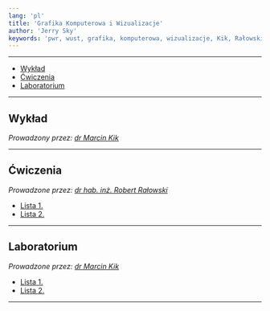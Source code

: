 ```yaml
---
lang: 'pl'
title: 'Grafika Komputerowa i Wizualizacje'
author: 'Jerry Sky'
keywords: 'pwr, wust, grafika, komputerowa, wizualizacje, Kik, Rałowski, wykład, ćwiczenia, laboratorium, notatki, zadania, zadanie, listy, lista, ćwiczeń'
---
```


---

- [Wykład](#wykład)
- [Ćwiczenia](#ćwiczenia)
- [Laboratorium](#laboratorium)

---

## Wykład

*Prowadzony przez: [dr Marcin Kik](https://cs.pwr.edu.pl/kik/)*

---

## Ćwiczenia

*Prowadzone przez: [dr hab. inż. Robert Rałowski](https://cs.pwr.edu.pl/ralowski/)*

- [Lista 1.](cw/lista-1/lista-1.md)
- [Lista 2.](cw/lista-2/lista-2.md)

---

## Laboratorium

*Prowadzone przez: [dr Marcin Kik](https://cs.pwr.edu.pl/kik/)*

- [Lista 1.](lab/lista-1/readme.md)
- [Lista 2.](lab/lista-2/readme.md)

---
